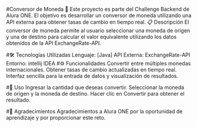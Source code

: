 #Conversor de Moneda 💱
Este proyecto es parte del Challenge Backend de Alura ONE. El objetivo es desarrollar un conversor de moneda utilizando una API externa para obtener tasas de cambio en tiempo real.
📋 Descripción
El conversor de moneda permite al usuario seleccionar una moneda de origen y una de destino para calcular el valor equivalente utilizando los datos obtenidos de la API ExchangeRate-API.

#🛠️ Tecnologías Utilizadas
Lenguaje: [Java]
API Externa: ExchangeRate-API
Entorno: intellij IDEA
#⚙️ Funcionalidades
Convertir entre múltiples monedas internacionales.
Obtener tasas de cambio actualizadas en tiempo real.
Interfaz sencilla para la entrada de datos y visualización de resultados.

#🚀 Uso
Ingresar la cantidad que deseas convertir.
Seleccionar la moneda de origen y la moneda de destino.
Hacer clic en Convertir para obtener el resultado.

#🙌 Agradecimientos
Agradecimientos a Alura ONE por la oportunidad de aprendizaje y por proporcionar este reto.
